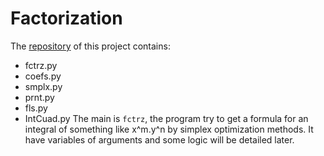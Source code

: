 # Factorization
The [repository](https://github.com/20032157G/Factorization.git) of this project contains:
- fctrz.py
- coefs.py
- smplx.py
- prnt.py
- fls.py
- IntCuad.py
The main is `fctrz`, the program try to get a formula for an integral of something like x^m.y^n by simplex optimization methods.
It have variables of arguments and some logic will be detailed later.
